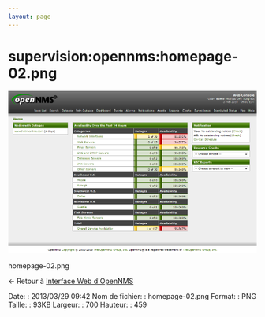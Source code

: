 ```yaml
---
layout: page
---
```


supervision:opennms:homepage-02.png
===================================

[![homepage-02.png](../../../assets/media/supervision/opennms/homepage-02.png@cache=&w=700&h=459 "homepage-02.png")](../../../assets/media/supervision/opennms/homepage-02.png@cache= "Afficher le fichier original")

homepage-02.png

← Retour à [Interface Web
d'OpenNMS](../../../opennms/opennms-interface.html "opennms:opennms-interface")

Date:
:   2013/03/29 09:42
Nom de fichier:
:   homepage-02.png
Format:
:   PNG
Taille:
:   93KB
Largeur:
:   700
Hauteur:
:   459

